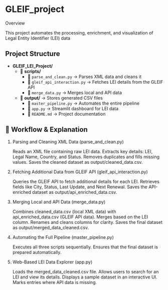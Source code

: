 # GLEIF_project
Overview

This project automates the processing, enrichment, and visualization of Legal Entity Identifier (LEI) data

## Project Structure

- **GLEIF_LEI_Project/**
  - 📂 **scripts/**
    - 📜 `parse_and_clean.py` → Parses XML data and cleans it
    - 📜 `gleif_api_interaction.py` → Fetches LEI details from the GLEIF API
    - 📜 `merge_data.py` → Merges local and API data
   - 📂 **output/** → Stores generated CSV files
     - 📜 `master_pipeline.py` → Automates the entire pipeline
     - 📜 `app.py` → Streamlit dashboard for LEI data
     - 📜 `README.md` → Project documentation


## 🚀 Workflow & Explanation
1. Parsing and Cleaning XML Data (parse_and_clean.py)

    Reads an XML file containing raw LEI data.
    Extracts key details: LEI, Legal Name, Country, and Status.
    Removes duplicates and fills missing values.
    Saves the cleaned dataset as output/cleaned_data.csv.

2. Fetching Additional Data from GLEIF API (gleif_api_interaction.py)

    Queries the GLEIF API to fetch additional details for each LEI.
    Retrieves fields like City, Status, Last Update, and Next Renewal.
    Saves the API-enriched dataset as output/api_enriched_data.csv.

3. Merging Local and API Data (merge_data.py)

    Combines cleaned_data.csv (local XML data) with api_enriched_data.csv (GLEIF API data).
    Merges based on the LEI column.
    Renames and cleans columns for clarity.
    Saves the final dataset as output/merged_data_cleaned.csv.

4. Automating the Full Pipeline (master_pipeline.py)

    Executes all three scripts sequentially.
    Ensures that the final dataset is prepared automatically.

5. Web-Based LEI Data Explorer (app.py)

    Loads the merged_data_cleaned.csv file.
    Allows users to search for an LEI and view its details.
    Displays a sample dataset in an interactive UI.
    Marks entries where API data is missing.
